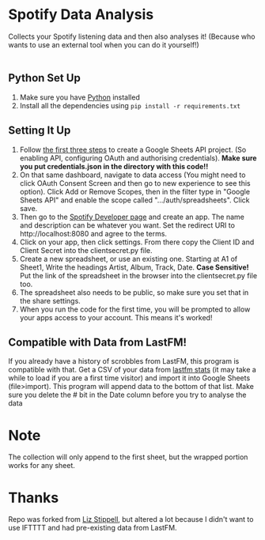 # Spotify Data Analysis
Collects your Spotify listening data and then also analyses it! (Because who wants to use an external tool when you can do it yourself!)
<br>
<br>

## Python Set Up
1. Make sure you have [Python](https://www.geeksforgeeks.org/download-and-install-python-3-latest-version/) installed
2. Install all the dependencies using `pip install -r requirements.txt`

## Setting It Up
1. Follow [the first three steps](https://developers.google.com/sheets/api/quickstart/python) to create a Google Sheets API project. (So enabling API, configuring OAuth and authorising credentials). **Make sure you put credentials.json in the directory with this code!!**
2. On that same dashboard, navigate to data access (You might need to click OAuth Consent Screen and then go to new experience to see this option). Click Add or Remove Scopes, then in the filter type in "Google Sheets API" and enable the scope called ".../auth/spreadsheets". Click save.
3. Then go to the [Spotify Developer page](https://developer.spotify.com/) and create an app. The name and description can be whatever you want. Set the redirect URI to http://localhost:8080 and agree to the terms.
4. Click on your app, then click settings. From there copy the Client ID and Client Secret into the clientsecret.py file.
5. Create a new spreadsheet, or use an existing one. Starting at A1 of Sheet1, Write the headings Artist, Album, Track, Date. **Case Sensitive!** Put the link of the spreadsheet in the browser into the clientsecret.py file too.
6. The spreadsheet also needs to be public, so make sure you set that in the share settings.
7. When you run the code for the first time, you will be prompted to allow your apps access to your account. This means it's worked!

## Compatible with Data from LastFM!
If you already have a history of scrobbles from LastFM, this program is compatible with that. Get a CSV of your data from [lastfm stats](https://lastfmstats.com) (it may take a while to load if you are a first time visitor) and import it into Google Sheets (file>import). This program will append data to the bottom of that list. Make sure you delete the #<username> bit in the Date column before you try to analyse the data

# Note
The collection will only append to the first sheet, but the wrapped portion works for any sheet. 

# Thanks
Repo was forked from [Liz Stippell](https://github.com/liz-stippell), but altered a lot because I didn't want to use IFTTTT and had pre-existing data from LastFM.
